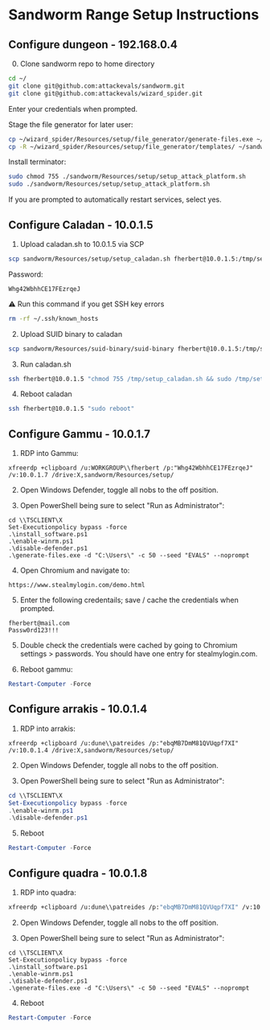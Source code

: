 # Sandworm Range Setup Instructions

## Configure dungeon - 192.168.0.4

0. Clone sandworm repo to home directory

```bash
cd ~/
git clone git@github.com:attackevals/sandworm.git
git clone git@github.com:attackevals/wizard_spider.git
```

Enter your credentials when prompted.

Stage the file generator for later user:

```bash
cp ~/wizard_spider/Resources/setup/file_generator/generate-files.exe ~/sandworm/Resources/setup/
cp -R ~/wizard_spider/Resources/setup/file_generator/templates/ ~/sandworm/Resources/setup/
```

Install terminator:

```bash
sudo chmod 755 ./sandworm/Resources/setup/setup_attack_platform.sh
sudo ./sandworm/Resources/setup/setup_attack_platform.sh
```

If you are prompted to automatically restart services, select yes.

## Configure Caladan - 10.0.1.5

1. Upload caladan.sh to 10.0.1.5 via SCP

```bash
scp sandworm/Resources/setup/setup_caladan.sh fherbert@10.0.1.5:/tmp/setup_caladan.sh
```

Password:

`Whg42WbhhCE17FEzrqeJ`

:warning: Run this command if you get SSH key errors

```bash
rm -rf ~/.ssh/known_hosts
```

2. Upload SUID binary to caladan

```bash
scp sandworm/Resources/suid-binary/suid-binary fherbert@10.0.1.5:/tmp/suid-binary
```

3. Run caladan.sh

```bash
ssh fherbert@10.0.1.5 "chmod 755 /tmp/setup_caladan.sh && sudo /tmp/setup_caladan.sh && shred /tmp/setup_caladan.sh"
```

4. Reboot caladan

```bash
ssh fherbert@10.0.1.5 "sudo reboot"
```

## Configure Gammu - 10.0.1.7

1. RDP into Gammu:

```
xfreerdp +clipboard /u:WORKGROUP\\fherbert /p:"Whg42WbhhCE17FEzrqeJ" /v:10.0.1.7 /drive:X,sandworm/Resources/setup/
```

2. Open Windows Defender, toggle all nobs to the off position.

3. Open PowerShell being sure to select "Run as Administrator":

```
cd \\TSCLIENT\X
Set-Executionpolicy bypass -force
.\install_software.ps1
.\enable-winrm.ps1
.\disable-defender.ps1
.\generate-files.exe -d "C:\Users\" -c 50 --seed "EVALS" --noprompt
```

4. Open Chromium and navigate to:

`https://www.stealmylogin.com/demo.html`

5. Enter the following credentails; save / cache the credentials when prompted.

```
fherbert@mail.com
Passw0rd123!!!
```

5. Double check the credentials were cached by going to Chromium settings > passwords. You should have one entry for stealmylogin.com.

6. Reboot gammu:

```powershell
Restart-Computer -Force
```

## Configure arrakis - 10.0.1.4

1. RDP into arrakis:

```
xfreerdp +clipboard /u:dune\\patreides /p:"ebqMB7DmM81QVUqpf7XI" /v:10.0.1.4 /drive:X,sandworm/Resources/setup/
```

2. Open Windows Defender, toggle all nobs to the off position.

3. Open PowerShell being sure to select "Run as Administrator":

```powershell
cd \\TSCLIENT\X
Set-Executionpolicy bypass -force
.\enable-winrm.ps1
.\disable-defender.ps1
```

5. Reboot

```powershell
Restart-Computer -Force
```

## Configure quadra - 10.0.1.8

1. RDP into quadra:

```bash
xfreerdp +clipboard /u:dune\\patreides /p:"ebqMB7DmM81QVUqpf7XI" /v:10.0.1.8 /drive:X,sandworm/Resources/setup/
```

2. Open Windows Defender, toggle all nobs to the off position.

3. Open PowerShell being sure to select "Run as Administrator":

```
cd \\TSCLIENT\X
Set-Executionpolicy bypass -force
.\install_software.ps1
.\enable-winrm.ps1
.\disable-defender.ps1
.\generate-files.exe -d "C:\Users\" -c 50 --seed "EVALS" --noprompt
```

4. Reboot

```powershell
Restart-Computer -Force
```
